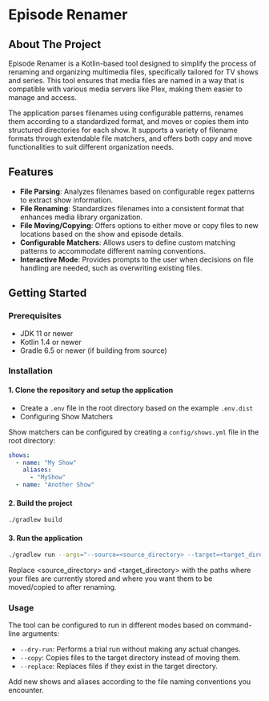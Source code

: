 # Episode Renamer

## About The Project

Episode Renamer is a Kotlin-based tool designed to simplify the process of renaming and organizing multimedia files, specifically tailored for TV shows and series. This tool ensures that media files are named in a way that is compatible with various media servers like Plex, making them easier to manage and access.

The application parses filenames using configurable patterns, renames them according to a standardized format, and moves or copies them into structured directories for each show. It supports a variety of filename formats through extendable file matchers, and offers both copy and move functionalities to suit different organization needs.

## Features

- **File Parsing**: Analyzes filenames based on configurable regex patterns to extract show information.
- **File Renaming**: Standardizes filenames into a consistent format that enhances media library organization.
- **File Moving/Copying**: Offers options to either move or copy files to new locations based on the show and episode details.
- **Configurable Matchers**: Allows users to define custom matching patterns to accommodate different naming conventions.
- **Interactive Mode**: Provides prompts to the user when decisions on file handling are needed, such as overwriting existing files.

## Getting Started

### Prerequisites

- JDK 11 or newer
- Kotlin 1.4 or newer
- Gradle 6.5 or newer (if building from source)

### Installation

#### 1. Clone the repository and setup the application

- Create a `.env` file in the root directory based on the example `.env.dist` 
- Configuring Show Matchers

Show matchers can be configured by creating a `config/shows.yml` file in the root directory:

```yaml
shows:
  - name: "My Show"
    aliases:
      - "MyShow"
  - name: "Another Show"
```

#### 2. Build the project

```bash
./gradlew build
```

#### 3. Run the application

```bash
./gradlew run --args="--source=<source_directory> --target=<target_directory> [options]"
```
Replace <source_directory> and <target_directory> with the paths where your files are currently stored and where you want them to be moved/copied to after renaming.

### Usage
The tool can be configured to run in different modes based on command-line arguments:

- `--dry-run`: Performs a trial run without making any actual changes.
- `--copy`: Copies files to the target directory instead of moving them.
- `--replace`: Replaces files if they exist in the target directory.



Add new shows and aliases according to the file naming conventions you encounter.